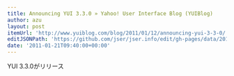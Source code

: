 ```yaml
---
title: Announcing YUI 3.3.0 » Yahoo! User Interface Blog (YUIBlog)
author: azu
layout: post
itemUrl: 'http://www.yuiblog.com/blog/2011/01/12/announcing-yui-3-3-0/'
editJSONPath: 'https://github.com/jser/jser.info/edit/gh-pages/data/2011/01/index.json'
date: '2011-01-21T09:40:00+00:00'
---
```

YUI 3.3.0がリリース
